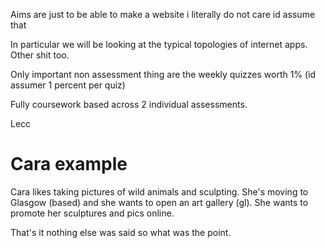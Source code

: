 
Aims are just to be able to make a website i literally do not care id assume that

In particular we will be looking at the typical topologies of internet apps. Other shit too.

Only important non assessment thing are the weekly quizzes worth 1% (id assumer 1 percent per quiz)

Fully coursework based across 2 individual assessments.

Lecc

# Cara example

Cara likes taking pictures of wild animals and sculpting. She's moving to Glasgow (based) and she wants to open an art gallery (gl). She wants to promote her sculptures and pics online.

That's it nothing else was said so what was the point.

